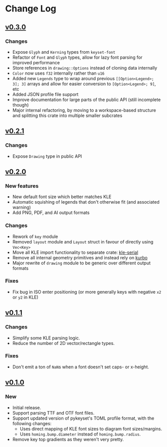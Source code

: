 # Change Log

## [v0.3.0](https://github.com/staticintlucas/keyset-rs/releases/tag/v0.3.0)

### Changes

* Expose `Glyph` and `Kerning` types from `keyset-font`
* Refactor of `Font` and `Glyph` types, allow for lazy font parsing for improved performance
* Store references in `drawing::Options` instead of cloning data internally
* `Color` now uses `f32` internally rather than `u16`
* Added new `Legends` type to wrap around previous `[[Option<Legend>; 3]; 3]` arrays and allow for
  easier conversion to `[Option<Legend>; 9]`, etc
* Added JSON profile file support
* Improve documentation for large parts of the public API (still incomplete though)
* Major internal refactoring, by moving to a workspace-based structure and splitting this crate into
  multiple smaller subcrates

## [v0.2.1](https://github.com/staticintlucas/keyset-rs/releases/tag/v0.2.1)

### Changes

* Expose `Drawing` type in public API

## [v0.2.0](https://github.com/staticintlucas/keyset-rs/releases/tag/v0.2.0)

### New features

* New default font size which better matches KLE
* Automatic squishing of legends that don't otherwise fit (and associated warning)
* Add PNG, PDF, and AI output formats

### Changes

* Rework of `key` module
* Removed `layout` module and `Layout` struct in favour of directly using `Vec<Key>`
* Move all KLE import functionality to separate crate: [kle-serial]
* Remove all internal geometry primitives and instead rely on [kurbo]
* Major rewrite of `drawing` module to be generic over different output formats

[kle-serial]: https://crates.io/crates/kle-serial
[kurbo]: https://crates.io/crates/kurbo

### Fixes

* Fix bug in ISO enter positioning (or more generally keys with negative `x2` or `y2` in KLE)

## [v0.1.1](https://github.com/staticintlucas/keyset-rs/releases/tag/v0.1.1)

### Changes

* Simplify some KLE parsing logic.
* Reduce the number of 2D vector/rectangle types.

### Fixes

* Don't emit a ton of `NaN`s when a font doesn't set caps- or x-height.

## [v0.1.0](https://github.com/staticintlucas/keyset-rs/releases/tag/v0.1.0)

### New

* Initial release.
* Support parsing TTF and OTF font files.
* Support updated version of pykeyset's TOML profile format, with the following changes:
  * Uses direct mapping of KLE font sizes to diagram font sizes/margins.
  * Uses `homing.bump.diameter` instead of `homing.bump.radius`.
* Remove key top gradients as they weren't very pretty.
